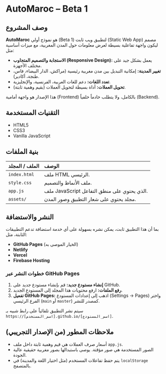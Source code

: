 # AutoMaroc – Beta 1

## وصف المشروع

**AutoMaroc** هو نموذج أولي (Beta 1) لتطبيق ويب ثابت (Static Web App) مصمم ليكون واجهة تفاعلية بسيطة لعرض معلومات حول المدن المغربية، مع ميزات أساسية مثل:
-   **الاستجابة والتصميم المتجاوب (Responsive Design):** يعمل بشكل جيد على مختلف الأجهزة.
-   **تغيير المدينة:** إمكانية التبديل بين مدن مغربية رئيسية (مراكش، الدار البيضاء، فاس، طنجة، أكادير).
-   **تعدد اللغات:** دعم للغات العربية، الفرنسية، والإنجليزية.
-   **تحويل العملات:** أداة بسيطة لتحويل العملات (بقيم وهمية ثابتة).

هذا الإصدار هو واجهة أمامية (Frontend) بالكامل، ولا يتطلب خادماً خلفياً (Backend).

## التقنيات المستخدمة

-   HTML5
-   CSS3
-   Vanilla JavaScript

## بنية الملفات

| الملف / المجلد | الوصف |
| :--- | :--- |
| `index.html` | ملف HTML الرئيسي. |
| `style.css` | ملف الأنماط والتصميم. |
| `app.js` | ملف JavaScript الذي يحتوي على منطق التفاعل. |
| `assets/` | مجلد يحتوي على شعار التطبيق وصور المدن. |

## النشر والاستضافة

بما أن هذا التطبيق ثابت، يمكن نشره بسهولة على أي خدمة استضافة تدعم التطبيقات الثابتة، مثل:
-   **GitHub Pages** (الخيار الموصى به)
-   **Netlify**
-   **Vercel**
-   **Firebase Hosting**

### خطوات النشر عبر GitHub Pages

1.  **إنشاء مستودع جديد:** قم بإنشاء مستودع جديد على GitHub.
2.  **رفع الملفات:** ارفع محتويات هذا المجلد إلى المستودع الجديد.
3.  **تفعيل GitHub Pages:** اذهب إلى إعدادات المستودع (Settings -> Pages) واختر الفرع الرئيسي (`main` أو `master`) كمصدر للنشر.

سيتم نشر التطبيق تلقائياً على رابط شبيه بـ `https://[اسم_المستخدم].github.io/[اسم_المستودع]`.

## ملاحظات المطور (من الإصدار التجريبي)

-   أسعار صرف العملات هي قيم وهمية ثابتة داخل ملف `app.js`.
-   الصور المستخدمة هي صور مؤقتة. يوصى باستبدالها بصور مغربية حقيقية عالية الجودة.
-   يتم حفظ تفاعلات المستخدم (مثل اختيار اللغة والمدينة) في `localStorage` بالمتصفح.

